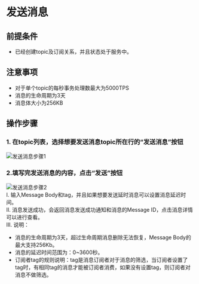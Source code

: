 # 发送消息

## 前提条件
- 已经创建topic及订阅关系，并且状态处于服务中。

## 注意事项
- 对于单个topic的每秒事务处理数最大为5000TPS
- 消息的生命周期为3天
- 消息体大小为256KB

## 操作步骤
### 1. 在topic列表，选择想要发送消息topic所在行的“发送消息”按钮
![发送消息步骤1](https://github.com/jdcloudcom/cn/blob/edit/image/Internet-Middleware/Message-Queue/发送消息-01.png)
### 2.填写完发送消息的内容，点击“发送”按钮
![发送消息步骤2](https://github.com/jdcloudcom/cn/blob/edit/image/Internet-Middleware/Message-Queue/发送消息-02.png)  
I. 输入Message Body和tag，并且如果想要发送延时消息可以设置消息延迟时间。  
II. 消息发送成功，会返回消息发送成功通知和消息的Message ID，点击消息详情可以进行查看。  
III. 说明：  
- 消息的生命周期为3天，超过生命周期消息删除无法恢复，Message Body的最大支持256Kb。
- 消息的延迟时间范围为：0~3600秒。
- 订阅者tag的规则说明：tag是消息订阅者对于消息的筛选，当订阅者设置了tag时，有相同tag的消息才能被订阅者消费，如果没有设置tag，则订阅者对消息不做筛选。
